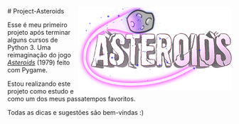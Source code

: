 <img src="source/media/images/logo.png" align="right">
# Project-Asteroids

Esse é meu primeiro projeto após terminar alguns cursos de Python 3. Uma reimaginação do jogo [_Asteroids_](https://www.google.com/search?client=opera-gx&q=asteroids+game&sourceid=opera&ie=UTF-8&oe=UTF-8) (1979) feito com Pygame. 

Estou realizando este projeto como estudo e como um dos meus passatempos favoritos.

Todas as dicas e sugestões são bem-vindas :)

